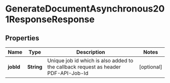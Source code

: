 

# GenerateDocumentAsynchronous201ResponseResponse


## Properties

| Name | Type | Description | Notes |
|------------ | ------------- | ------------- | -------------|
|**jobId** | **String** | Unique job id which is also added to the callback request as header PDF-API-Job-Id |  [optional] |



